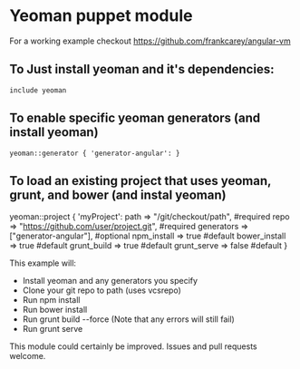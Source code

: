 Yeoman puppet module
==============

For a working example checkout https://github.com/frankcarey/angular-vm

To Just install yeoman and it's dependencies:
---------------------------------------------

    include yeoman

To enable specific yeoman generators (and install yeoman)
------------------------------------

    yeoman::generator { 'generator-angular': }

To load an existing project that uses yeoman, grunt, and bower (and instal yeoman)
------------------------------------------------------------------

   yeoman::project { 'myProject':
       path => "/git/checkout/path", #required
       repo => "https://github.com/user/project.git", #required
       generators => ["generator-angular"], #optional
       npm_install => true #default
       bower_install => true #default
       grunt_build => true #default
       grunt_serve => false #default
   }

This example will:
* Install yeoman and any generators you specify
* Clone your git repo to path (uses vcsrepo)
* Run npm install
* Run bower install
* Run grunt build --force (Note that any errors will still fail)
* Run grunt serve

This module could certainly be improved. Issues and pull requests welcome.
